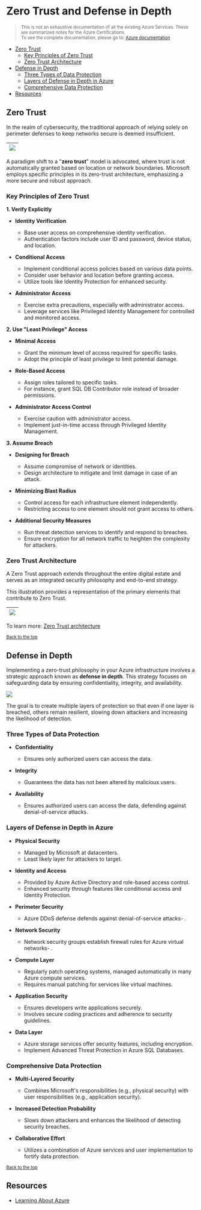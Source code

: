 
# Zero Trust and Defense in Depth

> <small>This is not an exhaustive documentation of all the existing Azure Services. These are summarized notes for the Azure Certifications.<br>To see the complete documentation, please go to: [Azure documentation](https://learn.microsoft.com/en-us/azure/?product=popular)</small>


- [Zero Trust](#zero-trust)
    - [Key Principles of Zero Trust](#key-principles-of-zero-trust)
    - [Zero Trust Architecture](#zero-trust-architecture)
- [Defense in Depth](#defense-in-depth)
    - [Three Types of Data Protection](#three-types-of-data-protection)
    - [Layers of Defense in Depth in Azure](#layers-of-defense-in-depth-in-azure)
    - [Comprehensive Data Protection](#comprehensive-data-protection)
- [Resources](#resources)


## Zero Trust

In the realm of cybersecurity, the traditional approach of relying solely on perimeter defenses to keep networks secure is deemed insufficient. 

|![](../../Images/azure-zero-trust-never-trust-always-verify.png)|
|-|

A paradigm shift to a "**zero trust**" model is advocated, where trust is not automatically granted based on location or network boundaries. Microsoft employs specific principles in its zero-trust architecture, emphasizing a more secure and robust approach.

### Key Principles of Zero Trust

**1. Verify Explicitly**

- **Identity Verification**

    - Base user access on comprehensive identity verification.
    - Authentication factors include user ID and password, device status, and location.

- **Conditional Access**

    - Implement conditional access policies based on various data points.
    - Consider user behavior and location before granting access.
    - Utilize tools like Identity Protection for enhanced security.
    
- **Administrator Access**

    - Exercise extra precautions, especially with administrator access.
    - Leverage services like Privileged Identity Management for controlled and monitored access.

**2. Use "Least Privilege" Access**

    
- **Minimal Access**

    - Grant the minimum level of access required for specific tasks.
    - Adopt the principle of least privilege to limit potential damage.

- **Role-Based Access**

    - Assign roles tailored to specific tasks.
    - For instance, grant SQL DB Contributor role instead of broader permissions.

- **Administrator Access Control**

    - Exercise caution with administrator access.
    - Implement just-in-time access through Privileged Identity Management.

**3. Assume Breach**

    
- **Designing for Breach**

    - Assume compromise of network or identities.
    - Design architecture to mitigate and limit damage in case of an attack.
    
- **Minimizing Blast Radius**

    - Control access for each infrastructure element independently.
    - Restricting access to one element should not grant access to others.
    
- **Additional Security Measures**

    - Run threat detection services to identify and respond to breaches.
    - Ensure encryption for all network traffic to heighten the complexity for attackers.

### Zero Trust Architecture

A Zero Trust approach extends throughout the entire digital estate and serves as an integrated security philosophy and end-to-end strategy.

This illustration provides a representation of the primary elements that contribute to Zero Trust.

|![](../../Images/azure-zero-trust-architecture.png)|
|-|

To learn more: [Zero Trust architecture](https://learn.microsoft.com/en-us/azure/security/fundamentals/zero-trust#zero-trust-architecture)

<small>[Back to the top](#zero-trust-and-defense-in-depth)</small>



## Defense in Depth 

Implementing a zero-trust philosophy in your Azure infrastructure involves a strategic approach known as **defense in depth**. This strategy focuses on safeguarding data by ensuring confidentiality, integrity, and availability. 

![](../../Images/azure-defense-in-depthhhhh.png)

The goal is to create multiple layers of protection so that even if one layer is breached, others remain resilient, slowing down attackers and increasing the likelihood of detection.

### Three Types of Data Protection


- **Confidentiality**

    - Ensures only authorized users can access the data.

- **Integrity**

    - Guarantees the data has not been altered by malicious users.

- **Availability**

    - Ensures authorized users can access the data, defending against denial-of-service attacks.


### Layers of Defense in Depth in Azure


- **Physical Security**

    - Managed by Microsoft at datacenters.
    - Least likely layer for attackers to target.

- **Identity and Access**

    - Provided by Azure Active Directory and role-based access control.
    - Enhanced security through features like conditional access and Identity Protection.

- **Perimeter Security**

    - Azure DDoS defense defends against denial-of-service attacks- .

- **Network Security**

    - Network security groups establish firewall rules for Azure virtual networks- .

- **Compute Layer**

    - Regularly patch operating systems, managed automatically in many Azure compute services.
    - Requires manual patching for services like virtual machines.

- **Application Security**

    - Ensures developers write applications securely.
    - Involves secure coding practices and adherence to security guidelines.

- **Data Layer**

    - Azure storage services offer security features, including encryption.
    - Implement Advanced Threat Protection in Azure SQL Databases.

### Comprehensive Data Protection

- **Multi-Layered Security**

    - Combines Microsoft's responsibilities (e.g., physical security) with user responsibilities (e.g., application security).

- **Increased Detection Probability**

    - Slows down attackers and enhances the likelihood of detecting security breaches.

- **Collaborative Effort**

    - Utilizes a combination of Azure services and user implementation to fortify data protection.


<small>[Back to the top](#zero-trust-and-defense-in-depth)</small>


## Resources 

- [Learning About Azure](https://cloudacademy.com/learning-paths/learning-about-azure-5663/)
